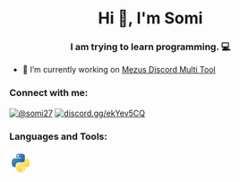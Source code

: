 <h1 align="center">Hi 👋, I'm Somi</h1>
<h3 align="center">I am trying to learn programming. 💻</h3>

- 🔭 I’m currently working on [Mezus Discord Multi Tool](https://github.com/S0-m1/Mezus-Discord-multi-tool)

<h3 align="left">Connect with me:</h3>
<p align="left">
<a href="https://www.youtube.com/channel/UCn8KzATu53QT2te586M_JDA" target="blank"><img align="center" src="https://raw.githubusercontent.com/rahuldkjain/github-profile-readme-generator/master/src/images/icons/Social/youtube.svg" alt="@somi27" height="30" width="40" /></a>
<a href="https://discord.gg/discord.gg/ekYev5CQ" target="blank"><img align="center" src="https://raw.githubusercontent.com/rahuldkjain/github-profile-readme-generator/master/src/images/icons/Social/discord.svg" alt="discord.gg/ekYev5CQ" height="30" width="40" /></a>
</p>

<h3 align="left">Languages and Tools:</h3>
<p align="left"> <a href="https://www.python.org" target="_blank" rel="noreferrer"> <img src="https://raw.githubusercontent.com/devicons/devicon/master/icons/python/python-original.svg" alt="python" width="40" height="40"/> </a> </p>
